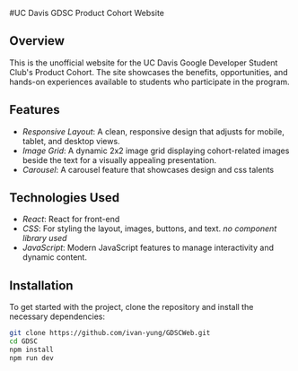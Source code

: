 #UC Davis GDSC Product Cohort Website

## Overview

This is the unofficial website for the UC Davis Google Developer Student Club's Product Cohort. The site showcases the benefits, opportunities, and hands-on experiences available to students who participate in the program.

## Features

- *Responsive Layout*: A clean, responsive design that adjusts for mobile, tablet, and desktop views.
- *Image Grid*: A dynamic 2x2 image grid displaying cohort-related images beside the text for a visually appealing presentation.
- *Carousel*: A carousel feature that showcases design and css talents

## Technologies Used

- *React*: React for front-end
- *CSS*: For styling the layout, images, buttons, and text. _no component library used_
- *JavaScript*: Modern JavaScript features to manage interactivity and dynamic content.

## Installation

To get started with the project, clone the repository and install the necessary dependencies:

```bash
git clone https://github.com/ivan-yung/GDSCWeb.git
cd GDSC
npm install
npm run dev
```
